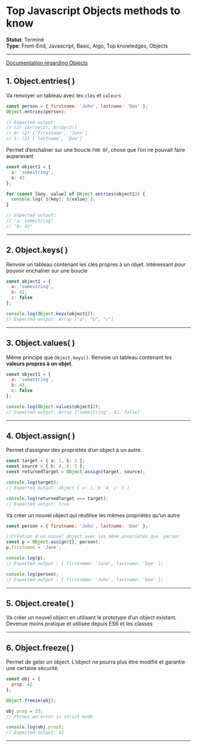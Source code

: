 # **Top Javascript Objects methods to know**

**Statut**: Terminé  
**Type**: Front-End, Javascript, Basic, Algo, Top knowledges, Objects

___

[Documentation regarding Objects](https://developer.mozilla.org/fr/docs/Web/JavaScript/Reference/Global_Objects/Object)

## **1. Object.entries( )**

Va renvoyer un tableau avec les `clés` et `valeurs`

```javascript
const person = { firstname: 'John', lastname: 'Doe' };
Object.entries(person);

// Expected output: 
// (2) [Array(2), Array(2)]
// 0: (2) ['firstname', 'John']
// 1: (2) ['lastname', 'Doe']
```

Permet d’enchaîner sur une boucle `FOR OF`, chose que l’on ne pouvait faire auparavant

```javascript
const object1 = {
  a: 'somestring',
  b: 42
};

for (const [key, value] of Object.entries(object1)) {
  console.log(`${key}: ${value}`);
}

// Expected output:
// "a: somestring"
// "b: 42"
```

___

## **2. Object.keys( )**

Renvoie un tableau contenant les clés propres à un objet. Intéressant pour pouvoir enchaîner sur une boucle

```javascript
const object1 = {
  a: 'somestring',
  b: 42,
  c: false
};

console.log(Object.keys(object1));
// Expected output: Array ["a", "b", "c"]
```

___

## **3. Object.values( )**

Même principe que `Object.keys()`. Renvoie un tableau contenant les **valeurs propres à un objet**.

```javascript
const object1 = {
  a: 'somestring',
  b: 42,
  c: false
};

console.log(Object.values(object1));
// Expected output: Array ["somestring", 42, false]
```

___

## **4. Object.assign( )**

Permet d’assigner des propriétés d’un object à un autre.

```javascript
const target = { a: 1, b: 2 };
const source = { b: 4, c: 5 };
const returnedTarget = Object.assign(target, source);

console.log(target);
// Expected output: Object { a: 1, b: 4, c: 5 }

console.log(returnedTarget === target);
// Expected output: true
```

Va créer un nouvel object qui réutilise les mêmes propriétés qu’un autre

```javascript
const person = { firstname: 'John', lastname: 'Doe' };

//Création d'un nouvel object avec les même propriétés que `person`
const p = Object.assign({}, person);
p.firstname = 'Jane';

console.log(p);
// Expected output : { firstname: 'Jane', lastname: 'Doe' };

console.log(person);
// Expected output : { firstname: 'John', lastname: 'Doe' };
```

___

## **5. Object.create( )**

Va créer un nouvel object en utilisant le prototype d’un object existant.  
Devenue moins pratique et utilisée depuis ES6 et les classes  

___

## **6. Object.freeze( )**

Permet de geler un object. L’object ne pourra plus être modifié et garantie une certaine sécurité.

```javascript
const obj = {
  prop: 42
};

Object.freeze(obj);

obj.prop = 33;
// Throws an error in strict mode

console.log(obj.prop);
// Expected output: 42
```

___

